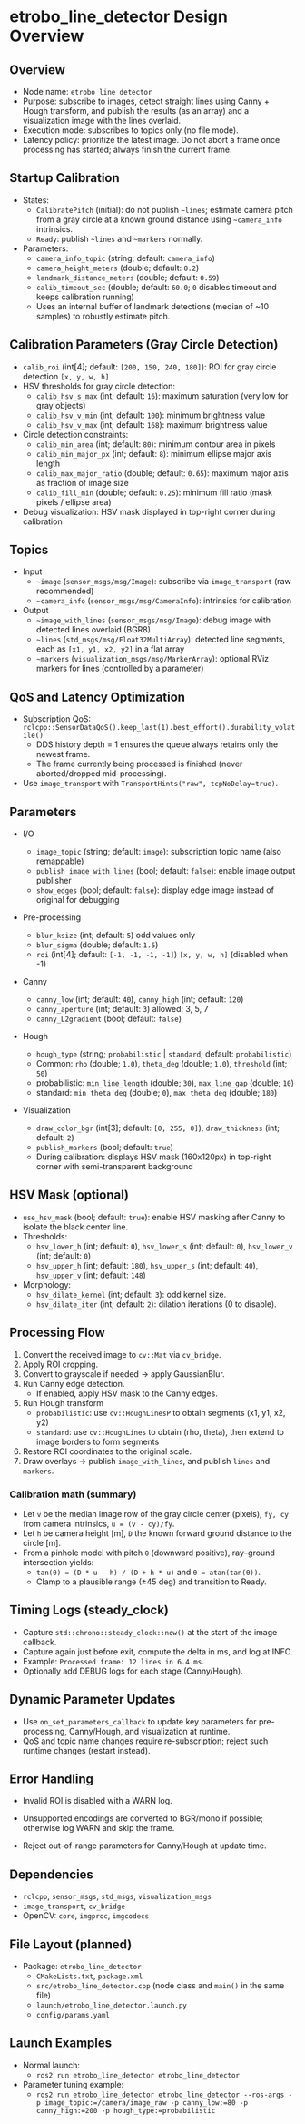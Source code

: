 # etrobo_line_detector Design Overview

## Overview
- Node name: `etrobo_line_detector`
- Purpose: subscribe to images, detect straight lines using Canny + Hough transform, and publish the results (as an array) and a visualization image with the lines overlaid.
- Execution mode: subscribes to topics only (no file mode).
- Latency policy: prioritize the latest image. Do not abort a frame once processing has started; always finish the current frame.

## Startup Calibration
- States:
  - `CalibratePitch` (initial): do not publish `~lines`; estimate camera pitch from a gray circle at a known ground distance using `~camera_info` intrinsics.
  - `Ready`: publish `~lines` and `~markers` normally.
- Parameters:
  - `camera_info_topic` (string; default: `camera_info`)
  - `camera_height_meters` (double; default: `0.2`)
  - `landmark_distance_meters` (double; default: `0.59`)
  - `calib_timeout_sec` (double; default: `60.0`; `0` disables timeout and keeps calibration running)
  - Uses an internal buffer of landmark detections (median of ~10 samples) to robustly estimate pitch.

## Calibration Parameters (Gray Circle Detection)
- `calib_roi` (int[4]; default: `[200, 150, 240, 180]`): ROI for gray circle detection `[x, y, w, h]`
- HSV thresholds for gray circle detection:
  - `calib_hsv_s_max` (int; default: `16`): maximum saturation (very low for gray objects)
  - `calib_hsv_v_min` (int; default: `100`): minimum brightness value
  - `calib_hsv_v_max` (int; default: `168`): maximum brightness value
- Circle detection constraints:
  - `calib_min_area` (int; default: `80`): minimum contour area in pixels
  - `calib_min_major_px` (int; default: `8`): minimum ellipse major axis length
  - `calib_max_major_ratio` (double; default: `0.65`): maximum major axis as fraction of image size
  - `calib_fill_min` (double; default: `0.25`): minimum fill ratio (mask pixels / ellipse area)
- Debug visualization: HSV mask displayed in top-right corner during calibration

## Topics
- Input
  - `~image` (`sensor_msgs/msg/Image`): subscribe via `image_transport` (raw recommended)
  - `~camera_info` (`sensor_msgs/msg/CameraInfo`): intrinsics for calibration
- Output
  - `~image_with_lines` (`sensor_msgs/msg/Image`): debug image with detected lines overlaid (BGR8)
  - `~lines` (`std_msgs/msg/Float32MultiArray`): detected line segments, each as `[x1, y1, x2, y2]` in a flat array
  - `~markers` (`visualization_msgs/msg/MarkerArray`): optional RViz markers for lines (controlled by a parameter)

## QoS and Latency Optimization
- Subscription QoS: `rclcpp::SensorDataQoS().keep_last(1).best_effort().durability_volatile()`
  - DDS history depth = 1 ensures the queue always retains only the newest frame.
  - The frame currently being processed is finished (never aborted/dropped mid-processing).
- Use `image_transport` with `TransportHints("raw", tcpNoDelay=true)`.

## Parameters
- I/O
  - `image_topic` (string; default: `image`): subscription topic name (also remappable)
  - `publish_image_with_lines` (bool; default: `false`): enable image output publisher
  - `show_edges` (bool; default: `false`): display edge image instead of original for debugging
- Pre-processing
  - `blur_ksize` (int; default: `5`) odd values only
  - `blur_sigma` (double; default: `1.5`)
  - `roi` (int[4]; default: `[-1, -1, -1, -1]`) `[x, y, w, h]` (disabled when -1)

- Canny
  - `canny_low` (int; default: `40`), `canny_high` (int; default: `120`)
  - `canny_aperture` (int; default: `3`) allowed: 3, 5, 7
  - `canny_L2gradient` (bool; default: `false`)
- Hough
  - `hough_type` (string; `probabilistic` | `standard`; default: `probabilistic`)
  - Common: `rho` (double; `1.0`), `theta_deg` (double; `1.0`), `threshold` (int; `50`)
  - probabilistic: `min_line_length` (double; `30`), `max_line_gap` (double; `10`)
  - standard: `min_theta_deg` (double; `0`), `max_theta_deg` (double; `180`)
- Visualization
  - `draw_color_bgr` (int[3]; default: `[0, 255, 0]`), `draw_thickness` (int; default: `2`)
  - `publish_markers` (bool; default: `true`)
  - During calibration: displays HSV mask (160x120px) in top-right corner with semi-transparent background

## HSV Mask (optional)
- `use_hsv_mask` (bool; default: `true`): enable HSV masking after Canny to isolate the black center line.
- Thresholds:
  - `hsv_lower_h` (int; default: `0`), `hsv_lower_s` (int; default: `0`), `hsv_lower_v` (int; default: `0`)
  - `hsv_upper_h` (int; default: `180`), `hsv_upper_s` (int; default: `40`), `hsv_upper_v` (int; default: `148`)
- Morphology:
  - `hsv_dilate_kernel` (int; default: `3`): odd kernel size.
  - `hsv_dilate_iter` (int; default: `2`): dilation iterations (0 to disable).



## Processing Flow
1. Convert the received image to `cv::Mat` via `cv_bridge`.
2. Apply ROI cropping.
3. Convert to grayscale if needed → apply GaussianBlur.
4. Run Canny edge detection.
   - If enabled, apply HSV mask to the Canny edges.
5. Run Hough transform
   - `probabilistic`: use `cv::HoughLinesP` to obtain segments (x1, y1, x2, y2)
   - `standard`: use `cv::HoughLines` to obtain (rho, theta), then extend to image borders to form segments
6. Restore ROI coordinates to the original scale.
7. Draw overlays → publish `image_with_lines`, and publish `lines` and `markers`.

### Calibration math (summary)
- Let `v` be the median image row of the gray circle center (pixels), `fy, cy` from camera intrinsics, `u = (v - cy)/fy`.
- Let `h` be camera height [m], `D` the known forward ground distance to the circle [m].
- From a pinhole model with pitch `θ` (downward positive), ray–ground intersection yields:
  - `tan(θ) = (D * u - h) / (D + h * u)` and `θ = atan(tan(θ))`.
  - Clamp to a plausible range (±45 deg) and transition to Ready.

## Timing Logs (steady_clock)
- Capture `std::chrono::steady_clock::now()` at the start of the image callback.
- Capture again just before exit, compute the delta in ms, and log at INFO.
- Example: `Processed frame: 12 lines in 6.4 ms`.
- Optionally add DEBUG logs for each stage (Canny/Hough).

## Dynamic Parameter Updates
- Use `on_set_parameters_callback` to update key parameters for pre-processing, Canny/Hough, and visualization at runtime.
- QoS and topic name changes require re-subscription; reject such runtime changes (restart instead).

## Error Handling
- Invalid ROI is disabled with a WARN log.
- Unsupported encodings are converted to BGR/mono if possible; otherwise log WARN and skip the frame.

- Reject out-of-range parameters for Canny/Hough at update time.

## Dependencies
- `rclcpp`, `sensor_msgs`, `std_msgs`, `visualization_msgs`
- `image_transport`, `cv_bridge`
- OpenCV: `core`, `imgproc`, `imgcodecs`

## File Layout (planned)
- Package: `etrobo_line_detector`
  - `CMakeLists.txt`, `package.xml`
  - `src/etrobo_line_detector.cpp` (node class and `main()` in the same file)
  - `launch/etrobo_line_detector.launch.py`
  - `config/params.yaml`

## Launch Examples
- Normal launch:
  - `ros2 run etrobo_line_detector etrobo_line_detector`
- Parameter tuning example:
  - `ros2 run etrobo_line_detector etrobo_line_detector --ros-args -p image_topic:=/camera/image_raw -p canny_low:=80 -p canny_high:=200 -p hough_type:=probabilistic`
